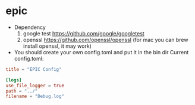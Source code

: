 # epic


* Dependency
  1. google test  https://github.com/google/googletest
  2. openssl https://github.com/openssl/openssl (for mac you can brew install openssl, it may work)
* You should create your own config.toml and put it in the bin dir
 Current config.toml:
```toml
title = "EPIC Config"

[logs]
use_file_logger = true
path = "../"
filename = "Debug.log"

```